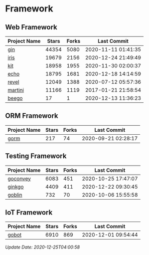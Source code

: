 # Framework

## Web Framework
| Project Name | Stars | Forks | Last Commit |
| ------------ | ----- | ----- | ----------- |
| [gin](https://github.com/gin-gonic/gin) | 44354 | 5080 | 2020-11-11 01:41:35 |
| [iris](https://github.com/kataras/iris) | 19679 | 2156 | 2020-12-24 21:49:49 |
| [kit](https://github.com/go-kit/kit) | 18958 | 1955 | 2020-11-30 02:00:37 |
| [echo](https://github.com/labstack/echo) | 18795 | 1681 | 2020-12-18 14:14:59 |
| [revel](https://github.com/revel/revel) | 12049 | 1388 | 2020-07-12 05:57:36 |
| [martini](https://github.com/go-martini/martini) | 11166 | 1119 | 2017-01-21 21:58:54 |
| [beego](https://github.com/astaxie/beego) | 17 | 1 | 2020-12-13 11:36:23 |

## ORM Framework
| Project Name | Stars | Forks | Last Commit |
| ------------ | ----- | ----- | ----------- |
| [gorm](https://github.com/jinzhu/gorm) | 217 | 74 | 2020-09-21 02:28:17 |

## Testing Framework
| Project Name | Stars | Forks | Last Commit |
| ------------ | ----- | ----- | ----------- |
| [goconvey](https://github.com/smartystreets/goconvey) | 6083 | 451 | 2020-10-25 17:47:07 |
| [ginkgo](https://github.com/onsi/ginkgo) | 4409 | 411 | 2020-12-22 09:30:45 |
| [goblin](https://github.com/franela/goblin) | 732 | 70 | 2020-10-06 15:55:58 |

## IoT Framework
| Project Name | Stars | Forks | Last Commit |
| ------------ | ----- | ----- | ----------- |
| [gobot](https://github.com/hybridgroup/gobot) | 6910 | 869 | 2020-12-01 09:54:44 |

*Update Date: 2020-12-25T04:00:58*